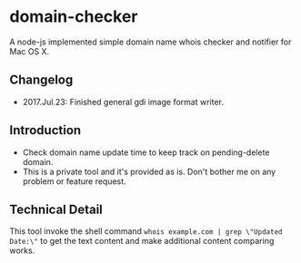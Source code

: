# domain-checker
A node-js implemented simple domain name whois checker and notifier for Mac OS X.

## Changelog
* 2017.Jul.23: Finished general gdi image format writer.

## Introduction
* Check domain name update time to keep track on pending-delete domain.
* This is a private tool and it's provided as is. Don't bother me on any problem or feature request.

## Technical Detail
This tool invoke the shell command `whois example.com | grep \"Updated Date:\"` to get the text content and make additional content comparing works.
